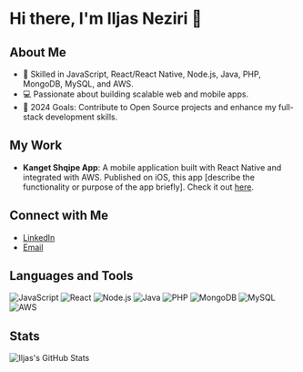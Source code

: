 # Hi there, I'm Iljas Neziri 👋

## About Me
- 🌱 Skilled in JavaScript, React/React Native, Node.js, Java, PHP, MongoDB, MySQL, and AWS.
- 💻 Passionate about building scalable web and mobile apps.
- 🥅 2024 Goals: Contribute to Open Source projects and enhance my full-stack development skills.

## My Work
- **Kanget Shqipe App**: A mobile application built with React Native and integrated with AWS. Published on iOS, this app [describe the functionality or purpose of the app briefly]. Check it out [here](https://apps.apple.com/xk/app/kanget-shqipe/id6475264194).

## Connect with Me
- [LinkedIn](https://www.linkedin.com/in/iljasneziri/)
- [Email](mailto:iljasneziri7@gmail.com)

## Languages and Tools
![JavaScript](https://img.shields.io/badge/-JavaScript-black?style=flat-square&logo=javascript)
![React](https://img.shields.io/badge/-React-black?style=flat-square&logo=react)
![Node.js](https://img.shields.io/badge/-Node.js-black?style=flat-square&logo=node.js)
![Java](https://img.shields.io/badge/-Java-black?style=flat-square&logo=java)
![PHP](https://img.shields.io/badge/-PHP-black?style=flat-square&logo=php)
![MongoDB](https://img.shields.io/badge/-MongoDB-black?style=flat-square&logo=mongodb)
![MySQL](https://img.shields.io/badge/-MySQL-black?style=flat-square&logo=mysql)
![AWS](https://img.shields.io/badge/-AWS-black?style=flat-square&logo=amazon-aws)

## Stats
![Iljas's GitHub Stats](https://github-readme-stats.vercel.app/api?username=lazineziri&show_icons=true)

